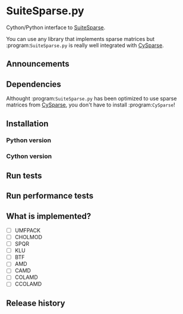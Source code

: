 # SuiteSparse.py

Cython/Python interface to [SuiteSparse](http://faculty.cse.tamu.edu/davis/suitesparse.html).

You can use any library that implements sparse matrices but :program:`SuiteSparse.py` is really well 
integrated with [CySparse](https://github.com/PythonOptimizers/cysparse).

## Announcements

## Dependencies

Althought :program:`SuiteSparse.py` has been optimized to use sparse matrices from [CySparse](https://github.com/PythonOptimizers/cysparse), 
you don't have to install :program:`CySparse`!

## Installation

### Python version

### Cython version

## Run tests

## Run performance tests

## What is implemented?

- [ ] UMFPACK
- [ ] CHOLMOD
- [ ] SPQR
- [ ] KLU
- [ ] BTF
- [ ] AMD
- [ ] CAMD
- [ ] COLAMD
- [ ] CCOLAMD

## Release history